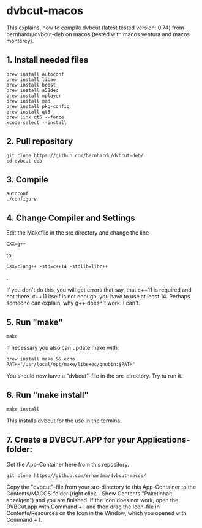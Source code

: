 # dvbcut-macos

This explains, how to compile dvbcut (latest tested version: 0.74) from bernhardu/dvbcut-deb on macos (tested with macos ventura and macos monterey).

## 1. Install needed files
```
brew install autoconf
brew install libao
brew install boost
brew install a52dec
brew install mplayer
brew install mad
brew install pkg-config
brew install qt5
brew link qt5 --force
xcode-select --install
```

## 2. Pull repository
```
git clone https://github.com/bernhardu/dvbcut-deb/
cd dvbcut-deb
```

## 3. Compile
```
autoconf
./configure
```


## 4. Change Compiler and Settings
   Edit the Makefile in the src directory and change the line
```
CXX=g++
```
to
```
CXX=clang++ -std=c++14 -stdlib=libc++
```
.

If you don't do this, you will get errors that say, that c++11 is required and not there. c++11 itself is not enough, you have to use at least 14. Perhaps someone can explain, why g++ doesn't work. I can't.

## 5. Run "make"
```
make
```
If necessary you also can update make with: 
```
brew install make && echo PATH="/usr/local/opt/make/libexec/gnubin:$PATH"
```

   
You should now have a "dvbcut"-file in the src-directory. Try tu run it.

## 6. Run "make install"
```
make install
```

This installs dvbcut for the use in the terminal.
   
## 7. Create a DVBCUT.APP for your Applications-folder:
Get the App-Container here from this repository.
```
git clone https://github.com/erhardma/dvbcut-macos/
```
Copy the "dvbcut"-file from your src-directory to this App-Container to the Contents/MACOS-folder (right click - Show Contents "Paketinhalt anzeigen") and you are finished.
If the icon does not work, open the DVBCut.app with Command + I and then drag the Icon-file in Contents/Resources on the Icon in the Window, which you opened with Command + I.


